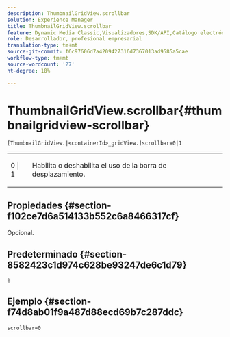 ```yaml
---
description: ThumbnailGridView.scrollbar
solution: Experience Manager
title: ThumbnailGridView.scrollbar
feature: Dynamic Media Classic,Visualizadores,SDK/API,Catálogo electrónico
role: Desarrollador, profesional empresarial
translation-type: tm+mt
source-git-commit: f6c97606d7a4209427316d7367013ad9585a5cae
workflow-type: tm+mt
source-wordcount: '27'
ht-degree: 18%

---
```



# ThumbnailGridView.scrollbar{#thumbnailgridview-scrollbar}

`[ThumbnailGridView.|<containerId>_gridView.]scrollbar=0|1`

<table id="table_70E6FDB62C2C4DBBB26BEBAD37A181AD"> 
 <tbody> 
  <tr> 
   <td> <p> <span class="codeph"> 0 | 1</span> </p> </td> 
   <td> <p> Habilita o deshabilita el uso de la barra de desplazamiento. </p> </td> 
  </tr> 
 </tbody> 
</table>

## Propiedades {#section-f102ce7d6a514133b552c6a8466317cf}

Opcional.

## Predeterminado {#section-8582423c1d974c628be93247de6c1d79}

`1`

## Ejemplo {#section-f74d8ab01f9a487d88ecd69b7c287ddc}

`scrollbar=0`
